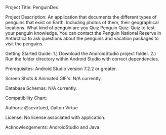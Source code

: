Project Title: PenguinDex

Project Description: An application that documents the different types of 
penguins that exist on Earth. Including photos of them, their geographical 
locations. What kind of penguin are you Quiz
Penguin Quiz: Quiz to test your penguin knowledge. You can contact the 
Penguin National Reserve in Antarctica to ask questions about the penguins 
and vacation packages to visit the penguins. 

Getting Started Guide: 
1.) Download the AndroidStudio project folder.
2.) Run the folder directory within Android Studio with correct 
dependencies.

Prerequisites: Android Studio version 7.2.2 or greater.

Screen Shots & Animated GIF's: N/A currently.

Database Schemas: N/A currently.

Compatibility Chart:

Authors: @scvirtued, Dalton Virtue

License: No license associated with application.

Acknowledgements: AndroidStudio and Java
